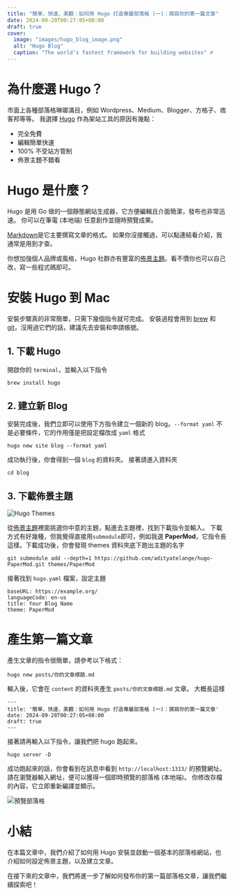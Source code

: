 ```yaml
---
title: "簡單、快速、美觀：如何用 Hugo 打造專屬部落格 (一)：撰寫你的第一篇文章"
date: 2024-09-28T00:27:05+08:00
draft: true
cover:
  image: "images/hugo_blog_image.png"
  alt: "Hugo Blog"
  caption: "The world’s fastest framework for building websites" #
---
```


# 為什麼選 Hugo？

市面上各種部落格琳瑯滿目，例如 Wordpress、Medium、Blogger、方格子、痞客邦等等。 我選擇 [Hugo](https://gohugo.io/) 作為架站工具的原因有幾點：

- 完全免費
- 編輯簡單快速
- 100% 不受站方管制
- 佈景主題不錯看

# Hugo 是什麼？

Hugo 是用 Go 做的一個靜態網站生成器，它方便編輯且介面簡潔，發布也非常迅速。 你可以在筆電 (本地端) 任意創作並隨時預覽成果。

[Markdown](https://hackmd.io/@eMP9zQQ0Qt6I8Uqp2Vqy6w/SyiOheL5N/%2FBVqowKshRH246Q7UDyodFA?type=book)是它主要撰寫文章的格式。 如果你沒接觸過，可以點連結看介紹，我通常是用到才查。

你想加強個人品牌或風格，Hugo 社群亦有豐富的[佈景主題](https://themes.gohugo.io/)。看不慣你也可以自己改，寫一些程式碼即可。

# 安裝 Hugo 到 Mac

安裝步驟真的非常簡單，只需下幾個指令就可完成。 安裝過程會用到 [brew](https://brew.sh/) 和 [git](https://github.com/)，沒用過它們的話，建議先去安裝和申請帳號。

## 1. 下載 Hugo

開啟你的 `terminal`，並輸入以下指令

```
brew install hugo
```

## 2. 建立新 Blog

安裝完成後，我們立即可以使用下方指令建立一個新的 blog。`--format yaml` 不是必要條件，它的作用僅是把設定檔改成 `yaml` 格式

```
hugo new site blog --format yaml
```

成功執行後，你會得到一個 `blog` 的資料夾。 接著請進入資料夾

```
cd blog
```

## 3. 下載佈景主題

![Hugo Themes](/images/hugo_themes.png)

從[佈景主題](https://themes.gohugo.io/)裡面挑選你中意的主題，點進去主題裡，找到下載指令並輸入。 下載方式有好幾種，但我覺得直接用`submodule`即可，例如我選 **PaperMod**，它指令長這樣。下載成功後，你會發現 themes 資料夾底下跑出主題的名字

```
git submodule add --depth=1 https://github.com/adityatelange/hugo-PaperMod.git themes/PaperMod
```

接著找到 `hugo.yaml` 檔案，設定主題

```
baseURL: https://example.org/
languageCode: en-us
title: Your Blog Name
theme: PaperMod
```

# 產生第一篇文章

產生文章的指令很簡單，請參考以下格式：

```
hugo new posts/你的文章標題.md

```

輸入後，它會在 `content` 的資料夾產生 `posts/你的文章標題.md` 文章。 大概長這樣

```
---
title: '簡單、快速、美觀：如何用 Hugo 打造專屬部落格 (一)：撰寫你的第一篇文章'
date: 2024-09-28T00:27:05+08:00
draft: true
---
```

接著請再輸入以下指令，讓我們把 hugo 跑起來。

```
hugo server -D
```

成功跑起來的話，你會看到在訊息中看到 `http://localhost:1313/` 的預覽網址。 請在瀏覽器輸入網址，便可以獲得一個即時預覽的部落格 (本地端)。 你修改存檔的內容，它立即重新編譯並顯示。

![預覽部落格](/images/preview_blog.png)

# 小結

在本篇文章中，我們介紹了如何用 Hugo 安裝並啟動一個基本的部落格網站，也介紹如何設定佈景主題，以及建立文章。

在接下來的文章中，我們將進一步了解如何發布你的第一篇部落格文章，讓我們繼續探索吧！
